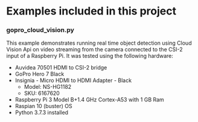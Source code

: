 
# Examples included in this project

### gopro_cloud_vision.py
This example demonstrates running real time object detection using Cloud Vision Api on video streaming from the camera connected to the CSI-2 input of a Raspberry Pi. It was tested using the following hardware:
 - Auvidea 70501 HDMI to CSI-2 bridge
 - GoPro Hero 7 Black
 - Insignia - Micro HDMI to HDMI Adapter - Black
	 - Model: NS-HG1182
	 - SKU: 6167620
 - Raspberry Pi 3 Model B+1.4 GHz Cortex-A53 with 1 GB Ram
 - Raspian 10 (buster) OS
 - Python 3.7.3 installed
